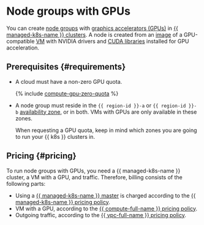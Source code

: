 # Node groups with GPUs


You can create [node groups](../index.md#node-group) with [graphics accelerators (GPUs)](../../../compute/concepts/gpus.md) in [{{ managed-k8s-name }} clusters](../index.md#kubernetes-cluster). A node is created from an [image](../../../compute/concepts/image.md) of a GPU-compatible [VM](../../../compute/concepts/vm.md) with NVIDIA drivers and [CUDA libraries](https://developer.nvidia.com/gpu-accelerated-libraries) installed for GPU acceleration.

## Prerequisites {#requirements}

* A cloud must have a non-zero GPU quota.

  {% include [compute-gpu-zero-quota](../../../_includes/compute/gpu-zero-quota.md) %}

* A node group must reside in the `{{ region-id }}-a` or `{{ region-id }}-b` [availability zone](../../../overview/concepts/geo-scope.md), or in both. VMs with GPUs are only available in these zones.

  When requesting a GPU quota, keep in mind which zones you are going to run your {{ k8s }} clusters in.


## Pricing {#pricing}

To run node groups with GPUs, you need a {{ managed-k8s-name }} cluster, a VM with a GPU, and traffic. Therefore, billing consists of the following parts:
* Using a [{{ managed-k8s-name }} master](../index.md#master) is charged according to the [{{ managed-k8s-name }} pricing policy](../../pricing.md).
* VM with a GPU, according to the [{{ compute-full-name }} pricing policy](../../../compute/pricing.md#prices-instance-resources).
* Outgoing traffic, according to the [{{ vpc-full-name }} pricing policy](../../../vpc/pricing.md).